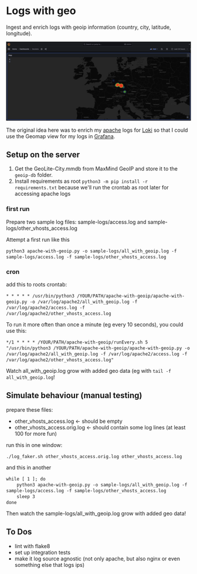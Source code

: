 # Logs with geo
Ingest and enrich logs with geoip information (country, city, latitude, longitude).

![](hero.png)

The original idea here was to enrich my [apache](https://httpd.apache.org/) logs for [Loki](https://grafana.com/oss/loki/) so that I could use the Geomap view for my logs in [Grafana](https://grafana.com/).

## Setup on the server
1. Get the GeoLite-City.mmdb from MaxMind GeoIP and store it to the `geoip-db` folder.
2. Install requirements as root `python3 -m pip install -r requirements.txt` because we'll run the crontab as root later for accessing apache logs

### first run
Prepare two sample log files: sample-logs/access.log and sample-logs/other_vhosts_access.log

Attempt a first run like this

	python3 apache-with-geoip.py -o sample-logs/all_with_geoip.log -f sample-logs/access.log -f sample-logs/other_vhosts_access.log

### cron
add this to roots crontab:

	* * * * * /usr/bin/python3 /YOUR/PATH/apache-with-geoip/apache-with-geoip.py -o /var/log/apache2/all_with_geoip.log -f /var/log/apache2/access.log -f /var/log/apache2/other_vhosts_access.log

To run it more often than once a minute (eg every 10 seconds), you could use this:

	*/1 * * * * /YOUR/PATH/apache-with-geoip/runEvery.sh 5 "/usr/bin/python3 /YOUR/PATH/apache-with-geoip/apache-with-geoip.py -o /var/log/apache2/all_with_geoip.log -f /var/log/apache2/access.log -f /var/log/apache2/other_vhosts_access.log"

Watch all_with_geoip.log grow with added geo data (eg with `tail -f all_with_geoip.log`!

## Simulate behaviour (manual testing)
prepare these files:
- other_vhosts_access.log <- should be empty
- other_vhosts_access.orig.log <- should contain some log lines (at least 100 for more fun)

run this in one window:

	./log_faker.sh other_vhosts_access.orig.log other_vhosts_access.log

and this in another

	while [ 1 ]; do
        python3 apache-with-geoip.py -o sample-logs/all_with_geoip.log -f sample-logs/access.log -f sample-logs/other_vhosts_access.log
	    sleep 3
	done

Then watch the sample-logs/all_with_geoip.log grow with added geo data!

## To Dos
- lint with flake8
- set up integration tests
- make it log source agnostic (not only apache, but also nginx or even something else that logs ips)
